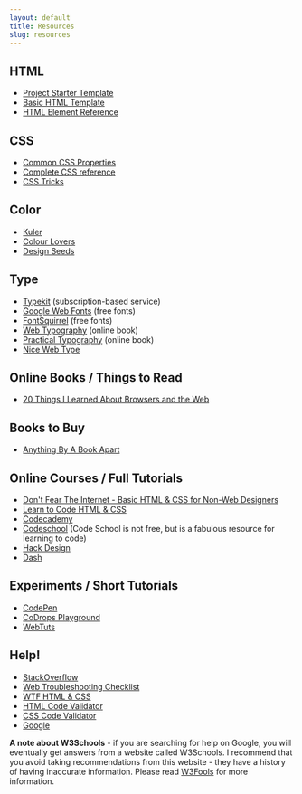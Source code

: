 ```yaml
---
layout: default
title: Resources
slug: resources
---
```


## HTML
- <i class="fa fa-github"></i> [Project Starter Template](https://github.com/com372-14/project-template)
- <i class="fa fa-github"></i> [Basic HTML Template](https://github.com/com372-14/page-template)
- [HTML Element Reference](https://developer.mozilla.org/en-US/docs/Web/HTML/Element)

## CSS

- [Common CSS Properties](http://www.openbookproject.net/tutorials/getdown/css/resources/lesson1/css_properties.html)
- [Complete CSS reference](https://developer.mozilla.org/en-US/docs/Web/CSS/Reference) 
- [CSS Tricks](http://css-tricks.com/)

## Color

- [Kuler](http://kuler.adobe.com)
- [Colour Lovers](http://colourlovers.com)
- [Design Seeds](http://design-seeds.com/)

## Type

- [Typekit](https://typekit.com/) (subscription-based service)
- [Google Web Fonts](https://www.google.com/fonts) (free fonts)
- [FontSquirrel](http://www.fontsquirrel.com/) (free fonts)
- [Web Typography](http://webtypography.net/) (online book)
- [Practical Typography](http://practicaltypography.com/) (online book)
- [Nice Web Type](http://nicewebtype.com/)

## Online Books / Things to Read

- [20 Things I Learned About Browsers and the Web](http://www.20thingsilearned.com/en-US/home)

## Books to Buy

- [Anything By A Book Apart](http://www.abookapart.com/)

## Online Courses / Full Tutorials

- [Don't Fear The Internet - Basic HTML & CSS for Non-Web Designers](http://www.dontfeartheinternet.com/)
- [Learn to Code HTML & CSS](http://learn.shayhowe.com/html-css/)
- [Codecademy](http://www.codecademy.com/)
- [Codeschool](https://www.codeschool.com/) (Code School is not free, but is a fabulous resource for learning to code)
- [Hack Design](https://hackdesign.org/lessons)
- [Dash](https://dash.generalassemb.ly/)

## Experiments / Short Tutorials

- [CodePen](http://codepen.io/)
- [CoDrops Playground](http://tympanus.net/codrops/category/playground/)
- [WebTuts](http://webdesign.tutsplus.com/categories/htmlcss)

## Help!

- [StackOverflow](http://www.stackoverflow.com)
- [Web Troubleshooting Checklist](http://webdesign.about.com/od/testing/qt/debug_checklist.htm)
- [WTF HTML & CSS](http://wtfhtmlcss.com/)
- [HTML Code Validator](http://validator.w3.org/)
- [CSS Code Validator](http://jigsaw.w3.org/css-validator/)
- [Google](http://www.google.com)

**A note about W3Schools** - if you are searching for help on Google, you will eventually get answers from a website called W3Schools.  I recommend that you avoid taking recommendations from this website - they have a history of having inaccurate information.  Please read [W3Fools](http://www.w3fools.com/) for more information.